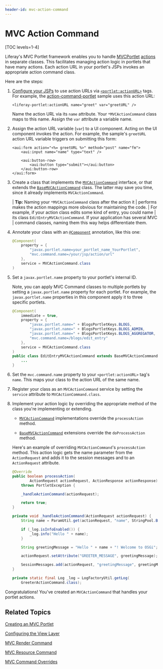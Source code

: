 ```yaml
---
header-id: mvc-action-command
---
```


# MVC Action Command

[TOC levels=1-4]

Liferay's MVC Portlet framework enables you to handle
[MVCPortlet](/docs/7-2/appdev/-/knowledge_base/a/liferay-mvc-portlet)
[actions](/docs/7-2/appdev/-/knowledge_base/a/configuring-the-view-layer#using-action-urls)
in separate classes. This facilitates managing action logic in portlets that
have many actions. Each action URL in your portlet's JSPs invokes an appropriate
action command class. 

Here are the steps:

1.  [Configure your JSPs](/docs/7-2/appdev/-/knowledge_base/a/configuring-the-view-layer)
    to use action URLs via
    [`<portlet:actionURL>`](@platform-ref@/7.2-latest/taglibs/util-taglib/portlet/actionURL.html)
    tags. For example, the
    [action-command-portlet](https://github.com/liferay/liferay-blade-samples/blob/7.1/gradle/apps/action-command-portlet/src/main/resources/META-INF/resources/view.jsp)
    sample uses this action URL:

    ```markup
    <liferay-portlet:actionURL name="greet" var="greetURL" />
    ```

    Name the action URL via its `name` attribute. Your `*MVCActionCommand` class
    maps to this name. Assign the `var` attribute a variable name. 

2.  Assign the action URL variable (`var`) to a UI component. Acting on the UI 
    component invokes the action. For  example, the sample's `greetURL` action
    URL variable triggers on submitting this form: 

    ```markup
    <aui:form action="<%= greetURL %>" method="post" name="fm">
    	<aui:input name="name" type="text" />

    	<aui:button-row>
    		<aui:button type="submit"></aui:button>
    	</aui:button-row>
    </aui:form>
    ```

3.  Create a class that implements the
    [`MVCActionCommand`](@platform-ref@/7.2-latest/javadocs/portal-kernel/com/liferay/portal/kernel/portlet/bridges/mvc/MVCActionCommand.html)
    interface, or that extends the
    [`BaseMVCActionCommand`](@platform-ref@/7.2-latest/javadocs/portal-kernel/com/liferay/portal/kernel/portlet/bridges/mvc/BaseMVCActionCommand.html)
    class. The latter may save you time, since it already implements
    `MVCActionCommand`. 

    | **Tip:** Naming your `*MVCActionCommand` class after the action it 
    | performs makes the action mappings more obvious for maintaining the code.
    | For example, if your action class edits some kind of entry, you could name
    | its class `EditEntryMVCActionCommand`. If your application has several MVC
    | command classes, naming them this way helps differentiate them. 

4.  Annotate your class with an
    [`@Component`](https://docs.osgi.org/javadoc/osgi.cmpn/7.0.0/org/osgi/service/component/annotations/Component.html)
    annotation, like this one:

    ```java
    @Component(
        property = {
            "javax.portlet.name=your_portlet_name_YourPortlet",
            "mvc.command.name=/your/jsp/action/url"
        },
        service = MVCActionCommand.class
    )
    ```

5.  Set a `javax.portlet.name` property to your portlet's internal ID. 

    Note, you can apply MVC Command classes to multiple portlets by setting
    a `javax.portlet.name` property for each portlet. For example, the
    `javax.portlet.name` properties in this component apply it to three
    specific portlets. 

    ```java
    @Component(
        immediate = true,
        property = {
            "javax.portlet.name=" + BlogsPortletKeys.BLOGS,
            "javax.portlet.name=" + BlogsPortletKeys.BLOGS_ADMIN,
            "javax.portlet.name=" + BlogsPortletKeys.BLOGS_AGGREGATOR,
            "mvc.command.name=/blogs/edit_entry"
        },
        service = MVCActionCommand.class
    )
    public class EditEntryMVCActionCommand extends BaseMVCActionCommand {
        ...
    }
    ```

6.  Set the `mvc.command.name` property to your `<portlet:actionURL>` tag's 
    `name`. This maps your class to the action URL of the same name. 

7.  Register your class as an `MVCActionCommand` service by setting the
    `service` attribute to `MVCActionCommand.class`. 

8.  Implement your action logic by overriding the appropriate method of the 
    class you're implementing or extending. 

    -   [`MVCActionCommand`](@platform-ref@/7.2-latest/javadocs/portal-kernel/com/liferay/portal/kernel/portlet/bridges/mvc/MVCActionCommand.html)
       implementations override the `processAction` method. 

    -   [`BaseMVCActionCommand`](@platform-ref@/7.2-latest/javadocs/portal-kernel/com/liferay/portal/kernel/portlet/bridges/mvc/BaseMVCActionCommand.html)
        extensions override the `doProcessAction` method. 

    Here's an example of overriding `MVCActionCommand`'s `processAction` method.
    This action logic gets the name parameter from the `ActionRequest` and adds
    it to the session messages and to an `ActionRequest` attribute. 

    ```java
    @Override
    public boolean processAction(
    		ActionRequest actionRequest, ActionResponse actionResponse)
    	throws PortletException {

    	_handleActionCommand(actionRequest);

    	return true;
    }

    private void _handleActionCommand(ActionRequest actionRequest) {
    	String name = ParamUtil.get(actionRequest, "name", StringPool.BLANK);

    	if (_log.isInfoEnabled()) {
    		_log.info("Hello " + name);
    	}

    	String greetingMessage = "Hello " + name + "! Welcome to OSGi";

    	actionRequest.setAttribute("GREETER_MESSAGE", greetingMessage);

    	SessionMessages.add(actionRequest, "greetingMessage", greetingMessage);
    }

    private static final Log _log = LogFactoryUtil.getLog(
    	GreeterActionCommand.class);
    ```

Congratulations! You've created an `MVCActionCommand` that handles your portlet
actions. 

## Related Topics

[Creating an MVC Portlet](/docs/7-2/appdev/-/knowledge_base/a/creating-an-mvc-portlet)

[Configuring the View Layer](/docs/7-2/appdev/-/knowledge_base/a/configuring-the-view-layer)

[MVC Render Command](/docs/7-2/appdev/-/knowledge_base/a/mvc-render-command)

[MVC Resource Command](/docs/7-2/appdev/-/knowledge_base/a/mvc-resource-command)

[MVC Command Overrides](/docs/7-2/customization/-/knowledge_base/c/overriding-liferay-mvc-commands)
